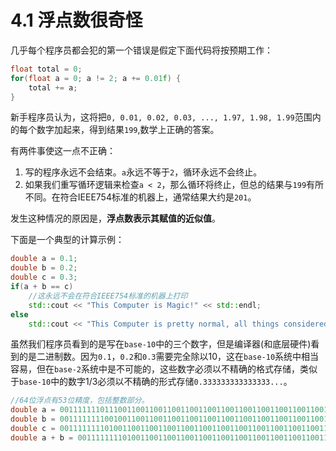 # 4.1 浮点数很奇怪

几乎每个程序员都会犯的第一个错误是假定下面代码将按预期工作：

```cpp
float total = 0;
for(float a = 0; a != 2; a += 0.01f) {
    total += a;
}
```

新手程序员认为，这将把`0, 0.01, 0.02, 0.03, ..., 1.97, 1.98, 1.99`范围内的每个数字加起来，得到结果`199`,数学上正确的答案。

有两件事使这一点不正确：

1. 写的程序永远不会结束。`a`永远不等于`2`，循环永远不会终止。
2. 如果我们重写循环逻辑来检查`a < 2`，那么循环将终止，但总的结果与`199`有所不同。在符合IEEE754标准的机器上，通常结果大约是`201`。

发生这种情况的原因是，**浮点数表示其赋值的近似值**。

下面是一个典型的计算示例：

```cpp
double a = 0.1;
double b = 0.2;
double c = 0.3;
if(a + b == c)
    //这永远不会在符合IEEE754标准的机器上打印
    std::cout << "This Computer is Magic!" << std::endl;
else
    std::cout << "This Computer is pretty normal, all things considered." << std::endl;
```

虽然我们程序员看到的是写在`base-10`中的三个数字，但是编译器(和底层硬件)看到的是二进制数。因为`0.1`，`0.2`和`0.3`需要完全除以10，这在`base-10`系统中相当容易，但在`base-2`系统中是不可能的，这些数字必须以不精确的格式存储，类似于`base-10`中的数字1/3必须以不精确的形式存储`0.333333333333333...`。

```cpp
//64位浮点有53位精度，包括整数部分。
double a = 0011111110111001100110011001100110011001100110011001100110011010; //0.1的不完全表示
double b = 0011111111001001100110011001100110011001100110011001100110011010; //0.2的不完全表示
double c = 0011111111010011001100110011001100110011001100110011001100110011; //0.3的不完全表示
double a + b = 0011111111010011001100110011001100110011001100110011001100110100; //请注意，这不完全等于"规范"0.3！
```
